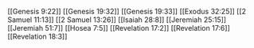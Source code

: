 [[Genesis 9:22]]
[[Genesis 19:32]]
[[Genesis 19:33]]
[[Exodus 32:25]]
[[2 Samuel 11:13]]
[[2 Samuel 13:26]]
[[Isaiah 28:8]]
[[Jeremiah 25:15]]
[[Jeremiah 51:7]]
[[Hosea 7:5]]
[[Revelation 17:2]]
[[Revelation 17:6]]
[[Revelation 18:3]]
